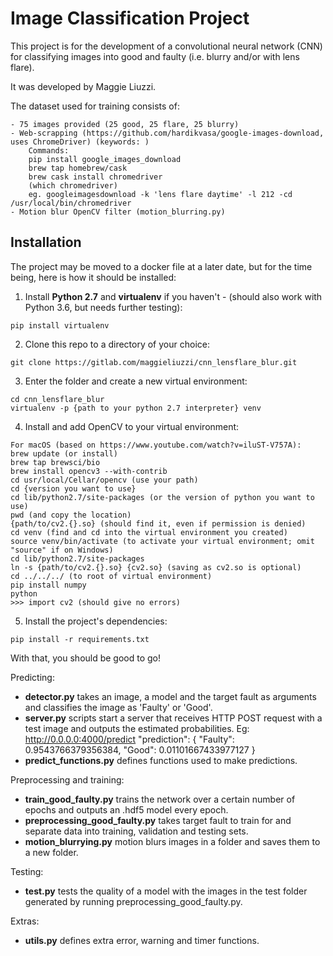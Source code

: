 # Image Classification Project

This project is for the development of a convolutional neural network (CNN) for classifying images into good and faulty (i.e. blurry and/or with lens flare).

It was developed by Maggie Liuzzi.

The dataset used for training consists of:
```shell
- 75 images provided (25 good, 25 flare, 25 blurry)
- Web-scrapping (https://github.com/hardikvasa/google-images-download, uses ChromeDriver) (keywords: )
    Commands:
    pip install google_images_download
    brew tap homebrew/cask
    brew cask install chromedriver
    (which chromedriver)
    eg. googleimagesdownload -k 'lens flare daytime' -l 212 -cd /usr/local/bin/chromedriver
- Motion blur OpenCV filter (motion_blurring.py)
```


## Installation

The project may be moved to a docker file at a later date, but for the time being, here is how it should be installed:

1. Install **Python 2.7** and **virtualenv** if you haven't - (should also work with Python 3.6, but needs further testing):

```shell
pip install virtualenv
```

2. Clone this repo to a directory of your choice:

```shell
git clone https://gitlab.com/maggieliuzzi/cnn_lensflare_blur.git
```

3. Enter the folder and create a new virtual environment:

```
cd cnn_lensflare_blur
virtualenv -p {path to your python 2.7 interpreter} venv
```


4. Install and add OpenCV to your virtual environment:

```shell
For macOS (based on https://www.youtube.com/watch?v=iluST-V757A):
brew update (or install)
brew tap brewsci/bio
brew install opencv3 --with-contrib
cd usr/local/Cellar/opencv (use your path)
cd {version you want to use}
cd lib/python2.7/site-packages (or the version of python you want to use)
pwd (and copy the location)
{path/to/cv2.{}.so} (should find it, even if permission is denied)
cd venv (find and cd into the virtual environment you created)
source venv/bin/activate (to activate your virtual environment; omit "source" if on Windows)
cd lib/python2.7/site-packages
ln -s {path/to/cv2.{}.so} {cv2.so} (saving as cv2.so is optional)
cd ../../../ (to root of virtual environment)
pip install numpy
python
>>> import cv2 (should give no errors)
```


5. Install the project's dependencies:

```shell
pip install -r requirements.txt
```

With that, you should be good to go!



Predicting:

* **detector.py** takes an image, a model and the target fault as arguments and classifies the image as 'Faulty' or 'Good'.
* **server.py** scripts start a server that receives HTTP POST request with a test image and outputs the estimated probabilities. 
Eg: http://0.0.0.0:4000/predict
"prediction": {
    "Faulty": 0.9543766379356384,
    "Good": 0.01101667433977127
}
* **predict_functions.py** defines functions used to make predictions.


Preprocessing and training:

* **train_good_faulty.py** trains the network over a certain number of epochs and outputs an .hdf5 model every epoch.
* **preprocessing_good_faulty.py** takes target fault to train for and separate data into training, validation and testing sets.
* **motion_blurrying.py** motion blurs images in a folder and saves them to a new folder.


Testing:

* **test.py** tests the quality of a model with the images in the test folder generated by running preprocessing_good_faulty.py.


Extras:

* **utils.py** defines extra error, warning and timer functions.